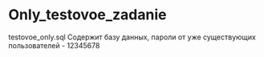 # Only_testovoe_zadanie
testovoe_only.sql Содержит базу данных, пароли от уже существующих пользователей - 12345678
